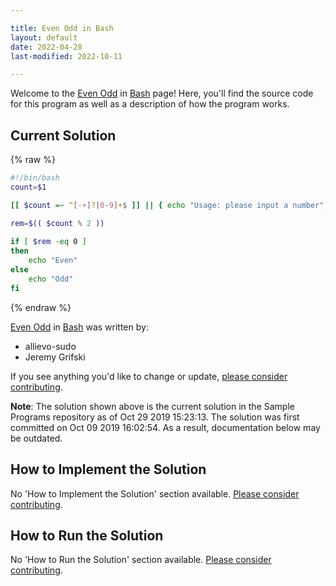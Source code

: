 ```yaml
---

title: Even Odd in Bash
layout: default
date: 2022-04-28
last-modified: 2022-10-11

---
```


Welcome to the [Even Odd](https://sampleprograms.io/projects/even-odd) in [Bash](https://sampleprograms.io/languages/bash) page! Here, you'll find the source code for this program as well as a description of how the program works.

## Current Solution

{% raw %}

```bash
#!/bin/bash
count=$1

[[ $count =~ ^[-+]?[0-9]+$ ]] || { echo "Usage: please input a number"; exit 1; }

rem=$(( $count % 2 ))
 
if [ $rem -eq 0 ]
then
    echo "Even"
else
    echo "Odd"
fi
```

{% endraw %}

[Even Odd](https://sampleprograms.io/projects/even-odd) in [Bash](https://sampleprograms.io/languages/bash) was written by:

- allievo-sudo
- Jeremy Grifski

If you see anything you'd like to change or update, [please consider contributing](https://github.com/TheRenegadeCoder/sample-programs).

**Note**: The solution shown above is the current solution in the Sample Programs repository as of Oct 29 2019 15:23:13. The solution was first committed on Oct 09 2019 16:02:54. As a result, documentation below may be outdated.

## How to Implement the Solution

No 'How to Implement the Solution' section available. [Please consider contributing](https://github.com/TheRenegadeCoder/sample-programs-website).

## How to Run the Solution

No 'How to Run the Solution' section available. [Please consider contributing](https://github.com/TheRenegadeCoder/sample-programs-website).
